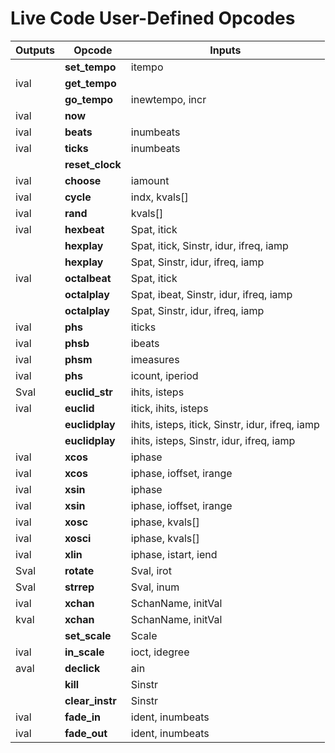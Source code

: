 # Live Code User-Defined Opcodes

|Outputs | Opcode | Inputs |
| ---- | ---- | ---- |
|  | **set_tempo** | itempo  |
| ival | **get_tempo** |  |
|  | **go_tempo** | inewtempo, incr  |
| ival | **now** |  |
| ival | **beats** | inumbeats  |
| ival | **ticks** | inumbeats  |
|  | **reset_clock** |  |
| ival | **choose** | iamount  |
| ival | **cycle** | indx, kvals[]  |
| ival | **rand** | kvals[]  |
| ival | **hexbeat** | Spat, itick  |
|  | **hexplay** | Spat, itick, Sinstr, idur, ifreq, iamp  |
|  | **hexplay** | Spat, Sinstr, idur, ifreq, iamp  |
| ival | **octalbeat** | Spat, itick  |
|  | **octalplay** | Spat, ibeat, Sinstr, idur, ifreq, iamp  |
|  | **octalplay** | Spat, Sinstr, idur, ifreq, iamp  |
| ival | **phs** | iticks  |
| ival | **phsb** | ibeats  |
| ival | **phsm** | imeasures  |
| ival | **phs** | icount, iperiod  |
| Sval | **euclid_str** | ihits, isteps  |
| ival | **euclid** | itick, ihits, isteps  |
|  | **euclidplay** | ihits, isteps, itick, Sinstr, idur, ifreq, iamp  |
|  | **euclidplay** | ihits, isteps, Sinstr, idur, ifreq, iamp  |
| ival | **xcos** | iphase   |
| ival | **xcos** | iphase, ioffset, irange   |
| ival | **xsin** | iphase   |
| ival | **xsin** | iphase, ioffset, irange   |
| ival | **xosc** | iphase, kvals[]   |
| ival | **xosci** | iphase, kvals[]   |
| ival | **xlin** | iphase, istart, iend  |
| Sval | **rotate** | Sval, irot  |
| Sval | **strrep** | Sval, inum  |
| ival | **xchan** | SchanName, initVal  |
| kval | **xchan** | SchanName, initVal  |
|  | **set_scale** | Scale  |
| ival | **in_scale** | ioct, idegree  |
| aval | **declick** | ain  |
|  | **kill** | Sinstr  |
|  | **clear_instr** | Sinstr  |
| ival | **fade_in** | ident, inumbeats  |
| ival | **fade_out** | ident, inumbeats  |
